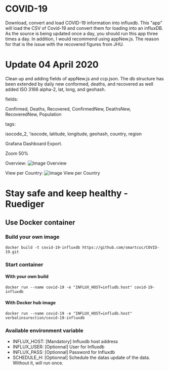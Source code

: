 # COVID-19
Download, convert and load COVID-19 information into influxdb.
This "app" will load the CSV of Covid-19 and convert them for loading into an influxDB.
As the source is being updated once a day, you should run this app three times a day.
In addition, I would recommend using appNew.js. The reason for that is the issue with the recovered figures from JHU.

# Update 04 April 2020
Clean up and adding fields of appNew.js and ccp.json. The db structure has been extended by daily new conformed, deaths, and recovered as well added ISO 3166 alpha-2, lat, long, and geohash.

fields:

  Confirmed, Deaths, Recovered, ConfirmedNew, DeathsNew, RecoveredNew, Population
  
tags:

  isocode_2, 'isocode, latitude, longitude, geohash, country, region
            

Grafana Dashboard Export.

Zoom 50%

Overview:
![Image Overview](https://raw.githubusercontent.com/smartcuc/COVID-19/master/Dashboards/Overview.PNG)

View per Country:
![Image View per Country](https://github.com/smartcuc/COVID-19/blob/master/Dashboards/Per_Country.PNG)

# Stay safe and keep healthy - Ruediger

## Use Docker container

### Build your own image

```shell
docker build -t covid-19-influxdb https://github.com/smartcuc/COVID-19.git
```

### Start container

#### With your own build

```shell
docker run --name covid-19 -e "INFLUX_HOST=infludb.host" covid-19-influxdb
```

#### With Docker hub image

```shell
docker run --name covid-19 -e "INFLUX_HOST=infludb.host" verbalinsurection/covid-19-influxdb
```

### Available environment variable

* INFLUX_HOST: [Mandatory] Influxdb host address
* INFLUX_USER: [Optionnal] User for Influxdb
* INFLUX_PASS: [Optionnal] Password for Influxdb
* SCHEDULE_H: [Optionnal] Schedule the datas update of the data. Without it, will run once.
